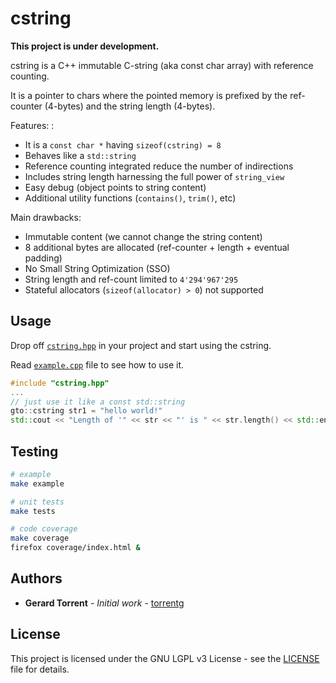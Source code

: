# cstring

**This project is under development.**

cstring is a C++ immutable C-string (aka const char array) with reference counting.

It is a pointer to chars where the pointed memory is prefixed by the ref-counter
(4-bytes) and the string length (4-bytes).

Features: :

* It is a `const char *` having `sizeof(cstring) = 8`
* Behaves like a `std::string`
* Reference counting integrated reduce the number of indirections
* Includes string length harnessing the full power of `string_view`
* Easy debug (object points to string content)
* Additional utility functions (`contains()`, `trim()`, etc)

Main drawbacks:

* Immutable content (we cannot change the string content)
* 8 additional bytes are allocated (ref-counter + length + eventual padding)
* No Small String Optimization (SSO)
* String length and ref-count limited to `4'294'967'295`
* Stateful allocators (`sizeof(allocator) > 0`) not supported

## Usage

Drop off [`cstring.hpp`](cstring.hpp) in your project and start using the cstring.

Read [`example.cpp`](example.cpp) file to see how to use it.

```c++
#include "cstring.hpp"
...
// just use it like a const std::string
gto::cstring str1 = "hello world!"
std::cout << "Length of '" << str << "' is " << str.length() << std::endl;
```

## Testing

```bash
# example
make example

# unit tests
make tests

# code coverage
make coverage
firefox coverage/index.html &
```

## Authors

* **Gerard Torrent** - _Initial work_ - [torrentg](https://github.com/torrentg/)

## License

This project is licensed under the GNU LGPL v3 License - see the [LICENSE](LICENSE) file for details.
